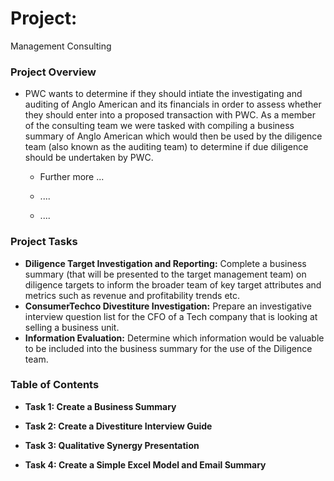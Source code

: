  # Project:
Management Consulting

### Project Overview
* PWC wants to determine if they should intiate the investigating and auditing of Anglo American and its financials in order to assess whether they should enter into a proposed transaction with PWC. As a member of the consulting team we were tasked with compiling a business summary of Anglo American which would then be used by the diligence team (also known as the auditing team) to determine if due diligence should be undertaken by PWC.

  * Further more ...
 
  * ....
 
  * ....

### Project Tasks
* **Diligence Target Investigation and Reporting:** Complete a business summary (that will be presented to the target management team) on diligence targets to inform the broader team of key target attributes and metrics such as revenue and profitability trends etc.
* **ConsumerTechco Divestiture Investigation:** Prepare an investigative interview question list for the CFO of a Tech company that is looking at selling a business unit.
* **Information Evaluation:** Determine which information would be valuable to be included into the business summary for the use of the Diligence team.

### Table of Contents

* **Task 1: Create a Business Summary**

* **Task 2: Create a Divestiture Interview Guide**

* **Task 3: Qualitative Synergy Presentation**

* **Task 4: Create a Simple Excel Model and Email Summary**
